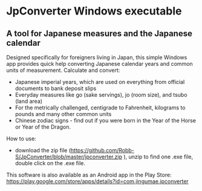 # JpConverter Windows executable

## A tool for Japanese measures and the Japanese calendar

Designed specifically for foreigners living in Japan, this simple Windows app provides quick help converting Japanese calendar years and common units of measurement. Calculate and convert:

- Japanese imperial years, which are used on everything from official documents to bank deposit slips
- Everyday measures like go (sake servings), jo (room size), and tsubo (land area)
- For the metrically challenged, centigrade to Fahrenheit, kilograms to pounds and many other common units
- Chinese zodiac signs - find out if you were born in the Year of the Horse or Year of the Dragon. 


How to use:

- download the zip file (https://github.com/Robb-S/JpConverter/blob/master/jpconverter.zip ), unzip to find one .exe file, double click on the .exe file.


This software is also available as an Android app in the Play Store: https://play.google.com/store/apps/details?id=com.jingumae.jpconverter
